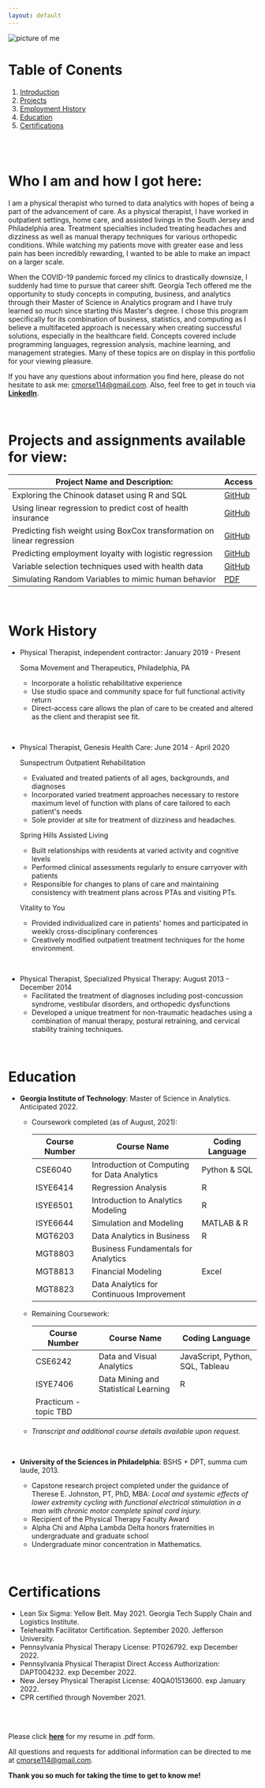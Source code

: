 ```yaml
---
layout: default
---
```

![picture of me](https://user-images.githubusercontent.com/67297242/129950181-7a3ab921-8161-41c8-b0cf-bf73238c7a36.jpg)

# Table of Conents
1. [Introduction](#intro)
2. [Projects](#projects)
3. [Employment History](#work)
4. [Education](#education)
5. [Certifications](#certs)

<br><br>

# Who I am and how I got here: <a name="intro"></a>
I am a physical therapist who turned to data analytics with hopes of being a part of the advancement of care. As a physical therapist, I have worked in outpatient settings, home care, and assisted livings in the South Jersey and Philadelphia area. Treatment specialties included treating headaches and dizziness as well as manual therapy techniques for various orthopedic conditions. While watching my patients move with greater ease and less pain has been incredibly rewarding, I wanted to be able to make an impact on a larger scale. 

When the COVID-19 pandemic forced my clinics to drastically downsize, I suddenly had time to pursue that career shift. Georgia Tech offered me the opportunity to study concepts in computing, business, and analytics through their Master of Science in Analytics program and I have truly learned so much since starting this Master's degree. I chose this program specifically for its combination of business, statistics, and computing as I believe a multifaceted approach is necessary when creating successful solutions, especially in the healthcare field. Concepts covered include programming languages, regression analysis, machine learning, and management strategies. Many of these topics are on display in this portfolio for your viewing pleasure.

If you have any questions about information you find here, please do not hesitate to ask me: cmorse114@gmail.com. Also, feel free to get in touch via **[LinkedIn](https://www.linkedin.com/in/colleen-morse-pt-dpt-b6917269/)**.

<br>

# Projects and assignments available for view: <a name="projects"></a>

Project Name and Description: | Access
---|---
Exploring the Chinook dataset using R and SQL | [GitHub](https://github.com/cmcmorse/chinook)
Using linear regression to predict cost of health insurance | [GitHub](https://github.com/cmcmorse/regression1)
Predicting fish weight using BoxCox transformation on linear regression | [GitHub](https://github.com/cmcmorse/regression_fish)
Predicting employment loyalty with logistic regression | [GitHub](https://github.com/cmcmorse/logit_employment)
Variable selection techniques used with health data | [GitHub](https://github.com/cmcmorse/variable_selection)
Simulating Random Variables to mimic human behavior | <a href="https://github.com/cmcmorse/cmcmorse.github.io/blob/main/Simulating%20Random%20Variables.pdf" target="_blank">PDF</a>

<br>

# Work History <a name="work"></a>

* Physical Therapist, independent contractor: January 2019 - Present

   Soma Movement and Therapeutics, Philadelphia, PA
   * Incorporate a holistic rehabilitative experience
   * Use studio space and community space for full functional activity return
   * Direct-access care allows the plan of care to be created and altered as the client and therapist see fit.

<br> 

* Physical Therapist, Genesis Health Care: June 2014 - April 2020
  
   Sunspectrum Outpatient Rehabilitation
   * Evaluated and treated patients of all ages, backgrounds, and diagnoses
   * Incorporated varied treatment approaches necessary to restore maximum level of function with plans of care tailored to each patient's needs
   * Sole provider at site for treatment of dizziness and headaches.
   <p></p>

   Spring Hills Assisted Living
   * Built relationships with residents at varied activity and cognitive levels
   * Performed clinical assessments regularly to ensure carryover with patients
   * Responsible for changes to plans of care and maintaining consistency with treatment plans across PTAs and visiting PTs.
   <p></p>

   Vitality to You
   * Provided individualized care in patients' homes and participated in weekly cross-disciplinary conferences
   * Creatively modified outpatient treatment techniques for the home environment.
   <p></p>

<br>

* Physical Therapist, Specialized Physical Therapy: August 2013 - December 2014
   * Facilitated the treatment of diagnoses including post-concussion syndrome, vestibular disorders, and orthopedic dysfunctions
   * Developed a unique treatment for non-traumatic headaches using a combination of manual therapy, postural retraining, and cervical stability training techniques.

<br>

# Education <a name="education"></a>

* **Georgia Institute of Technology**: Master of Science in Analytics. Anticipated 2022.
   * Coursework completed (as of August, 2021):

       Course Number | Course Name | Coding Language
       ---|---|---
       CSE6040 | Introduction ot Computing for Data Analytics | Python & SQL
       ISYE6414 | Regression Analysis | R
       ISYE6501 | Introduction to Analytics Modeling | R
       ISYE6644 | Simulation and Modeling | MATLAB & R
       MGT6203 | Data Analytics in Business | R
       MGT8803 | Business Fundamentals for Analytics | 
       MGT8813 | Financial Modeling | Excel
       MGT8823 | Data Analytics for Continuous Improvement | 
    <p></p>

    * Remaining Coursework:
    
       Course Number | Course Name | Coding Language
       ---|---|---
       CSE6242 | Data and Visual Analytics | JavaScript, Python, SQL, Tableau
       ISYE7406 | Data Mining and Statistical Learning | R
       | Practicum - topic TBD | 

    * *Transcript and additional course details available upon request.*

<br>

* **University of the Sciences in Philadelphia**: BSHS + DPT, summa cum laude, 2013.

   * Capstone research project completed under the guidance of Therese E. Johnston, PT, PhD, MBA: *Local and systemic effects of lower extremity cycling with functional electrical stimulation in a man with chronic motor complete spinal cord injury.*
   * Recipient of the Physical Therapy Faculty Award
   * Alpha Chi and Alpha Lambda Delta honors fraternities in undergraduate and graduate school
   * Undergraduate minor concentration in Mathematics.

<br>

# Certifications <a name="certs"></a>

* Lean Six Sigma: Yellow Belt. May 2021. Georgia Tech Supply Chain and Logistics Institute.
* Telehealth Facilitator Certification. September 2020. Jefferson University.
* Pennsylvania Physical Therapy License: PT026792. exp December 2022.
* Pennsylvania Physical Therapist Direct Access Authorization: DAPT004232. exp December 2022.
* New Jersey Physical Therapist License: 40QA01513600. exp January 2022.
* CPR certified through November 2021.

<br><br>

Please click **<a href="https://github.com/cmcmorse/cmcmorse.github.io/blob/main/Resume.pdf" target="_blank">here</a>** for my resume in .pdf form.

All questions and requests for additional information can be directed to me at cmorse114@gmail.com.

**Thank you so much for taking the time to get to know me!**